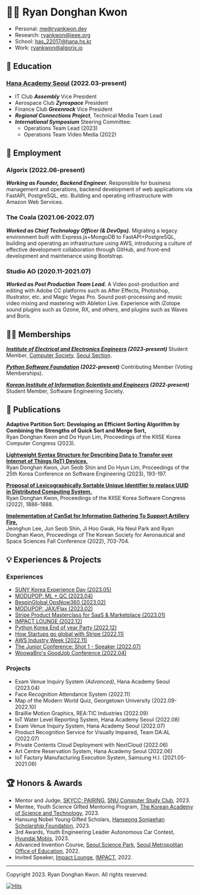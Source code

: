 # 🧑‍💻 Ryan Donghan Kwon

- Personal: [me@ryankwon.dev](mailto:me@ryankwon.dev)
- Research: [ryankwon@ieee.org](mailto:ryankwon@ieee.org)
- School: [has_22017@hana.hs.kr](mailto:has_22017@hana.hs.kr)
- Work: [ryankwon@algorix.io](mailto:ryankwon@algorix.io)

## 🏫 Education

### [Hana Academy Seoul](https://eng.hana.hs.kr) (2022.03-present)
- IT Club ***Assembly*** Vice President
- Aerospace Club ***Zyrospace*** President
- Finance Club ***Greenrock*** Vice President
- ***Regional Connections Project***, Technical·Media Team Lead
- ***International Symposium*** Steering Committee:
  - Operations Team Lead (2023)
  - Operations Team Video Media (2022)

## 💼 Employment

### Algorix (2022.06-present)
***Working as Founder, Backend Engineer.*** Responsible for business management and operations, backend development of web applications via FastAPI, PostgreSQL, etc. Building and operating infrastructure with Amazon Web Services.

<!--
- Amazon Web Service, Python FastAPI, React.js, etc.
Working as Founder and Backend Engineer. Responsible for business management and operations, backend development of web applications via Python FastAPI.
![SCSS](https://img.shields.io/badge/SCSS-gray?style=flat&logo=sass&logoColor=#3776AB)
![SCSS](https://img.shields.io/badge/Python-adaptive?style=flat&logo=FastAPI)
![amazonaws](https://img.shields.io/badge/amazonaws-FF9900?logo=amazonaws&style=flat)
https://icombine.net/knowledge-base/skill-levels
-->

### The Coala (2021.06-2022.07)
***Worked as Chief Technology Officer (& DevOps).*** Migrating a legacy environment built with Express.js+MongoDB to FastAPI+PostgreSQL, building and operating an infrastructure using AWS, introducing a culture of effective development collaboration through GitHub, and front-end development and maintenance using Bootstrap.

### Studio AO (2020.11-2021.07)
***Worked as Post Production Team Lead.*** A Video post-production and editing with Adobe CC platforms such as After Effects, Photoshop, Illustrator, etc. and Magic Vegas Pro. Sound post-processing and music video mixing and mastering with Ableton Live. Experience with iZotope sound plugins such as Ozone, RX, and others, and plugins such as Waves and Boris.

## 👨‍🔬 Memberships

***[Institute of Electrical and Electronics Engineers](https://www.ieee.org) (2023-present)***
Student Member, [Computer Society](https://computer.org/), [Seoul Section](https://site.ieee.org/seoul/).

***[Python Software Foundation](https://www.python.org/psf-landing/) (2022-present)***
Contributing Member (Voting Memberships).

***[Korean Institute of Information Scientists and Engineers](https://www.kiise.or.kr) (2022-present)***
Student Member, Software Engineering Society.

## 📑 Publications

**Adaptive Partition Sort: Developing an Efficient Sorting Algorithm by Combining the Strengths of Quick Sort and Merge Sort,**\
  Ryan Donghan Kwon and Do Hyun Lim,
  Proceedings of the KIISE Korea Computer Congress (2023). 

**[Lightweight Syntax Structure for Describing Data to Transfer over Internet of Things (IoT) Devices](http://sigsoft.or.kr/kcse2023/),**\
  Ryan Donghan Kwon, Jun Seob Shin and Do Hyun Lim,
  Proceedings of the 25th Korea Conference on Software Engineering (2023), 193-197. 
 
**[Proposal of Lexicographically Sortable Unique Identifier to replace UUID in Distributed Computing System](https://www.dbpia.co.kr/journal/articleDetail?nodeId=NODE11224631),**\
  Ryan Donghan Kwon,
  Proceedings of the KIISE Korea Software Congress (2022), 1886-1888. 

**[Implementation of CanSat for Information Gathering To Support Artillery Fire](https://www.dbpia.co.kr/journal/articleDetail?nodeId=NODE11180787),**\
  Jeonghun Lee, Jun Seob Shin, Ji Hoo Gwak, Ha Neul Park and Ryan Donghan Kwon,
  Proceedings of The Korean Society for Aeronautical and Space Sciences Fall Conference (2022), 703-704. 

## 💡 Experiences & Projects

### Experiences
- [SUNY Korea Experience Day (2023.05)](https://apply.sunykorea.ac.kr/portal/experience_day)
- [MODUPOP: ML + QC (2023.04)](https://festa.io/events/3325)
- [BespinGlobal OpsNow360 (2023.02)](https://event.opsnow.com/opsnow360-conference/)
- [MODUPOP: JAX/Flax (2023.02)](https://festa.io/events/3118)
- [Stripe Product Masterclass for SaaS & Marketplace (2023.01)](https://event-us.kr/stripe/event/54391)
- [IMPACT LOUNGE (2022.12)](https://lounge.connect-impact.org/)
- [Python Korea End of year Party (2022.12)](https://festa.io/events/2889)
- [How Startups go global with Stripe (2022.11)](https://event-us.kr/stripe/event/50555)
- [AWS Industry Week (2022.11)](https://aws.amazon.com/ko/events/industry-week/)
- [The Junior Conference: Shot 1 - Speaker (2022.07)](https://festa.io/events/2433)
- [WoowaBro's GoodJob Conference (2022.04)](https://story.baemin.com/goodjob/)

### Projects
- Exam Venue Inquiry System *(Advanced)*, Hana Academy Seoul (2023.04)
- Face Recognition Attendance System (2022.11)
- Map of the Modern World Quiz, Georgetown University (2022.09-2022.10)
- Braillie Motion Graphics, REA:TIC Industries (2022.09)
- IoT Water Level Reporting System, Hana Academy Seoul (2022.08)
- Exam Venue Inquiry System, Hana Academy Seoul (2022.07)
- Product Recognition Service for Visually Impaired, Team DA:AL (2022.07)
- Private Contents Cloud Deployment with NextCloud (2022.06)
- Art Centre Reservation System, Hana Academy Seoul (2022.06)
- IoT Factory Manufacturing Execution System, Samsung H.I. (2021.05-2021.06)

## 🏆 Honors & Awards
- Mentor and Judge, [SKYCC: PAIRING](https://www.skycc.kr/), [SNU Computer Study Club](https://www.facebook.com/scscian), 2023.
- Mentee, Youth Science Gifted Mentoring Program, [The Korean Academy of Science and Technology](https://kast.or.kr/en/), 2023.
- Hansung Nobel Young·Gifted Scholars, [Hanseong Sonjaehan Scholarship Foundation](http://sonjaehan.org), 2023.
- 3rd Awards, Youth Engineering Leader Autonomous Car Contest, [Hyundai Mobis](https://www.mobis.co.kr/en/index.do), 2023.
- Advanced Invention Course, [Seoul Science Park](https://ssp.sen.go.kr/), [Seoul Metropolitan Office of Education](https://english.sen.go.kr/english/index.do), 2022.
- Invited Speaker, [Impact Lounge](https://lounge.connect-impact.org/), [IMPACT](https://connect-impact.org/), 2022.

---

Copyright 2023. Ryan Donghan Kwon. All rights reserved.

[![Hits](https://hits.seeyoufarm.com/api/count/incr/badge.svg?url=https%3A%2F%2Fryankwon.dev&count_bg=%2379C83D&title_bg=%23555555&icon=&icon_color=%23E7E7E7&title=hits&edge_flat=false)](https://hits.seeyoufarm.com)
